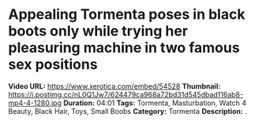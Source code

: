 # Appealing Tormenta poses in black boots only while trying her pleasuring machine in two famous sex positions

**Video URL:** https://www.xerotica.com/embed/54528
**Thumbnail:** https://i.postimg.cc/nL0Q1Jw7/624479ca968a72bd31d545dbad116ab8-mp4-4-1280.jpg
**Duration:** 04:01
**Tags:** Tormenta, Masturbation, Watch 4 Beauty, Black Hair, Toys, Small Boobs
**Category:** Tormenta
**Description:** .